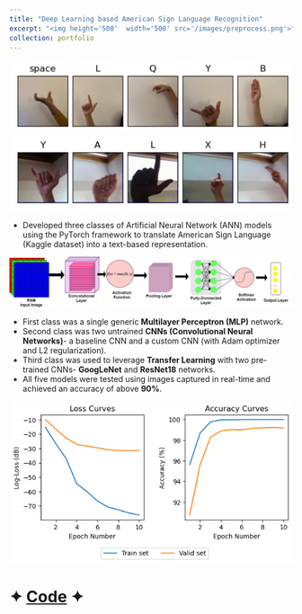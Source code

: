 ```yaml
---
title: "Deep Learning based American Sign Language Recognition"
excerpt: "<img height='500'  width='500' src='/images/preprocess.png'>"
collection: portfolio
---
```


![pre](/images/test-dataset1.png)
![dat](/images/dataset.png)

* Developed three classes of Artificial Neural Network (ANN) models using the PyTorch framework to translate American Sign Language (Kaggle dataset) into a text-based representation.

![arch](/images/cnnarchitecture.jpg)

* First class was a single generic **Multilayer Perceptron (MLP)** network.
* Second class was two untrained **CNNs (Convolutional Neural Networks)**- a baseline CNN and a custom CNN (with Adam optimizer and L2 regularization).
* Third class was used to leverage **Transfer Learning** with two pre-trained CNNs- **GoogLeNet** and **ResNet18** networks.
* All five models were tested using images captured in real-time and achieved an accuracy of above **90%**.

![google](/images/googlenet_training.png)

# ✦ [Code](https://github.com/SudarshanaSRao/EE541-final_project-USC) ✦ 
